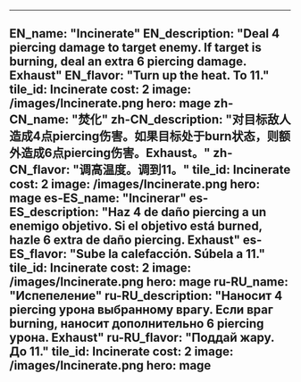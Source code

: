 ---

EN_name: "Incinerate"
EN_description: "Deal 4 piercing damage to target enemy. If target is burning, deal an extra 6 piercing damage. Exhaust"
EN_flavor: "Turn up the heat. To 11."
tile_id: Incinerate
cost: 2
image: /images/Incinerate.png
hero: mage
zh-CN_name: "焚化"
zh-CN_description: "对目标敌人造成4点piercing伤害。如果目标处于burn状态，则额外造成6点piercing伤害。Exhaust。"
zh-CN_flavor: "调高温度。调到11。"
tile_id: Incinerate
cost: 2
image: /images/Incinerate.png
hero: mage
es-ES_name: "Incinerar"
es-ES_description: "Haz 4 de daño piercing a un enemigo objetivo. Si el objetivo está burned, hazle 6 extra de daño piercing. Exhaust"
es-ES_flavor: "Sube la calefacción. Súbela a 11."
tile_id: Incinerate
cost: 2
image: /images/Incinerate.png
hero: mage
ru-RU_name: "Испепеление"
ru-RU_description: "Наносит 4 piercing урона выбранному врагу. Если враг burning, наносит дополнительно 6 piercing урона. Exhaust"
ru-RU_flavor: "Поддай жару. До 11."
tile_id: Incinerate
cost: 2
image: /images/Incinerate.png
hero: mage
---